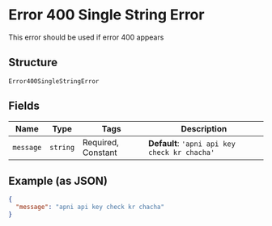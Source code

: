 
# Error 400 Single String Error

This error should be used if error 400 appears

## Structure

`Error400SingleStringError`

## Fields

| Name | Type | Tags | Description |
|  --- | --- | --- | --- |
| `message` | `string` | Required, Constant | **Default**: `'apni api key check kr chacha'` |

## Example (as JSON)

```json
{
  "message": "apni api key check kr chacha"
}
```

